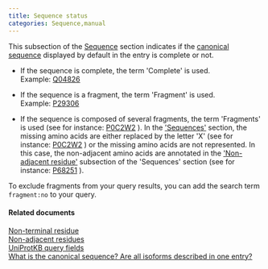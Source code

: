 ```yaml
---
title: Sequence status
categories: Sequence,manual
---
```


This subsection of the [Sequence](http://www.uniprot.org/help/sequences%5Fsection) section indicates if the [canonical sequence](http://www.uniprot.org/help/canonical%5Fand%5Fisoforms) displayed by default in the entry is complete or not.

-   If the sequence is complete, the term 'Complete' is used.  
    Example: [Q04826](https://www.uniprot.org/uniprotkb/q04826#sequences)

<!-- -->

-   If the sequence is a fragment, the term 'Fragment' is used.  
    Example: [P29306](https://www.uniprot.org/uniprotkb/p29306#sequences)

<!-- -->

-   If the sequence is composed of several fragments, the term 'Fragments' is used (see for instance: [P0C2W2](https://www.uniprot.org/uniprotkb/p0c2w2#sequences) ). In the ['Sequences'](https://www.uniprot.org/help/sequences) section, the missing amino acids are either replaced by the letter 'X' (see for instance: [P0C2W2](https://www.uniprot.org/uniprotkb/p0c2w2#sequences) ) or the missing amino acids are not represented. In this case, the non-adjacent amino acids are annotated in the ['Non-adjacent residue'](https://www.uniprot.org/help/non%5fcons) subsection of the 'Sequences' section (see for instance: [P68251](https://www.uniprot.org/uniprotkb/p68251#sequences) ).

To exclude fragments from your query results, you can add the search term `fragment:no` to your query.

#### Related documents

[Non-terminal residue](https://www.uniprot.org/help/non%5fter)  
[Non-adjacent residues](https://www.uniprot.org/help/non%5fcons)  
[UniProtKB query fields](http://www.uniprot.org/help/query-fields)  
[What is the canonical sequence? Are all isoforms described in one entry?](http://www.uniprot.org/help/canonical%5Fand%5Fisoforms)
